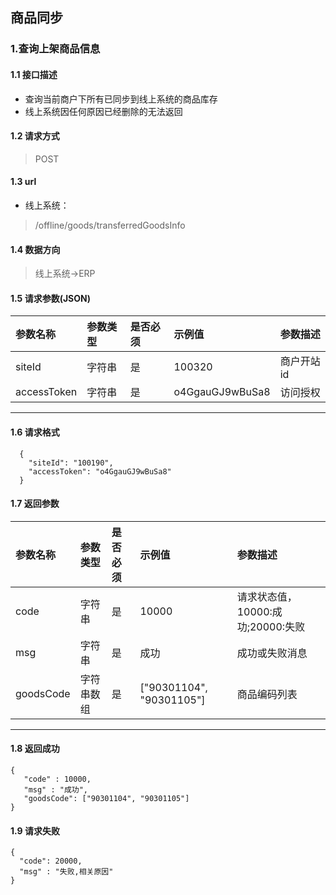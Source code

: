 ## 商品同步
### 1.查询上架商品信息
#### 1.1 接口描述
* 查询当前商户下所有已同步到线上系统的商品库存
* 线上系统因任何原因已经删除的无法返回
#### 1.2 请求方式
> POST
#### 1.3 url
* 线上系统：
> /offline/goods/transferredGoodsInfo
#### 1.4 数据方向
> 线上系统->ERP
#### 1.5 请求参数(JSON)
| 参数名称 | 参数类型 | 是否必须 | 示例值 | 参数描述  |
| :---         |     :---      |     :--- | :--- | :--- |
| siteId | 字符串 | 是 | 100320 | 商户开站id |
| accessToken | 字符串 | 是 | o4GgauGJ9wBuSa8 | 访问授权 |
---------------------

#### 1.6 请求格式
```
  {
    "siteId": "100190",
    "accessToken": "o4GgauGJ9wBuSa8"
  }
```

#### 1.7 返回参数

| 参数名称 | 参数类型 | 是否必须 | 示例值 | 参数描述  |
| :---         |     :---      |     :--- | :--- | :--- |
| code   | 字符串     | 是    | 10000    | 请求状态值，10000:成功;20000:失败 |
| msg   | 字符串    | 是    | 成功    | 成功或失败消息 |
| goodsCode | 字符串数组 | 是       | ["90301104", "90301105"] | 商品编码列表 |
---------------------
#### 1.8 返回成功
 ``` 
{
    "code" : 10000,
    "msg" : "成功",
    "goodsCode": ["90301104", "90301105"]
}
 ```
#### 1.9 请求失败
```
{
  "code": 20000,
  "msg" : "失败,相关原因"
}
```


